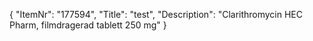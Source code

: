 {
  "ItemNr": "177594",
  "Title": "test",
  "Description": "Clarithromycin HEC Pharm, filmdragerad tablett 250 mg"
}
